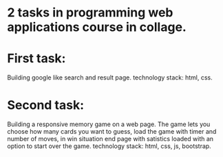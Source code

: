 # 2 tasks in programming web applications course in collage.

# First task:
Building google like search and result page.
technology stack: html, css.


# Second task:
Building a responsive memory game on a web page.
The game lets you choose how many cards you want to guess, load the game with timer and number of moves, 
in win situation end page with satistics loaded with an option to start over the game.
technology stack: html, css, js, bootstrap.
